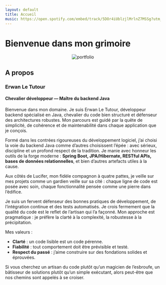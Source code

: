 ```yaml
---
layout: default
title: Accueil
music: https://open.spotify.com/embed/track/5DOr4iUblzjlMrlnZ7MSSg?utm_source=generator&theme=0
---
```


# Bienvenue dans mon grimoire
<div style="text-align: center;">
    <img src="{{ '/assets/images/img.png' | relative_url }}" alt="portfolio" class="portefolio"/>
</div>

## A propos
### Erwan Le Tutour
#### Chevalier développeur — Maître du backend Java

Bienvenue dans mon domaine. Je suis Erwan Le Tutour, développeur backend spécialisé en Java, chevalier du code bien structuré et défenseur des architectures robustes. Mon parcours est guidé par la quête de simplicité, de cohérence et de maintenabilité dans chaque application que je conçois.

Formé dans les contrées rigoureuses du développement logiciel, j’ai choisi la voie du backend Java comme d’autres choisissent l’épée : avec sérieux, discipline et un profond respect de la tradition. Je manie avec honneur les outils de la forge moderne : **Spring Boot, JPA/Hibernate, RESTful APIs, bases de données relationnelles**, et bien d’autres artefacts utiles à la cause.

Aux côtés de Lucifer, mon fidèle compagnon à quatre pattes, je veille sur mes projets comme un gardien veille sur sa cité : chaque ligne de code est posée avec soin, chaque fonctionnalité pensée comme une pierre dans l’édifice.

Je suis un fervent défenseur des bonnes pratiques de développement, de l’intégration continue et des tests automatisés. Je crois fermement que la qualité du code est le reflet de l’artisan qui l’a façonné. Mon approche est pragmatique : je préfère la clarté à la complexité, la robustesse à la précipitation.

Mes valeurs :
- **Clarté** : un code lisible est un code pérenne.
- **Fiabilité** : tout comportement doit être prévisible et testé.
- **Respect du passé** : j’aime construire sur des fondations solides et éprouvées.

Si vous cherchez un artisan du code plutôt qu’un magicien de l’esbroufe, un bâtisseur de solutions plutôt qu’un simple exécutant, alors peut-être que nos chemins sont appelés à se croiser.

